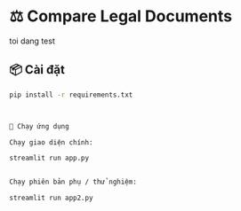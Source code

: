 # ⚖️ Compare Legal Documents
toi dang test

## 📦 Cài đặt
```bash
pip install -r requirements.txt



🚀 Chạy ứng dụng

Chạy giao diện chính:

streamlit run app.py


Chạy phiên bản phụ / thử nghiệm:

streamlit run app2.py